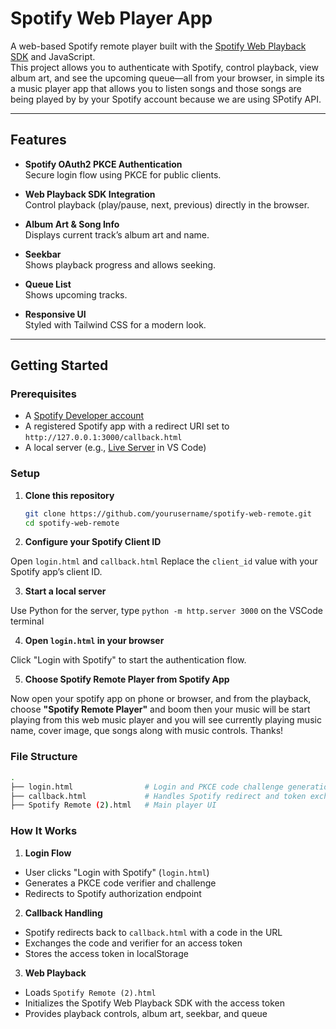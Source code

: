 # Spotify Web Player App
A web-based Spotify remote player built with the [Spotify Web Playback SDK](https://developer.spotify.com/documentation/web-playback-sdk/) and JavaScript.  
This project allows you to authenticate with Spotify, control playback, view album art, and see the upcoming queue—all from your browser, in simple its a music player app that allows you to listen songs and those songs are being played by by your Spotify account because we are using SPotify API.

---

## Features

- **Spotify OAuth2 PKCE Authentication**  
  Secure login flow using PKCE for public clients.

- **Web Playback SDK Integration**  
  Control playback (play/pause, next, previous) directly in the browser.

- **Album Art & Song Info**  
  Displays current track’s album art and name.

- **Seekbar**  
  Shows playback progress and allows seeking.

- **Queue List**  
  Shows upcoming tracks.

- **Responsive UI**  
  Styled with Tailwind CSS for a modern look.

---

## Getting Started

### Prerequisites

- A [Spotify Developer account](https://developer.spotify.com/dashboard/)
- A registered Spotify app with a redirect URI set to `http://127.0.0.1:3000/callback.html`
- A local server (e.g., [Live Server](https://marketplace.visualstudio.com/items?itemName=ritwickdey.LiveServer) in VS Code)

### Setup

1. **Clone this repository**

   ```sh
   git clone https://github.com/yourusername/spotify-web-remote.git
   cd spotify-web-remote
   
2. **Configure your Spotify Client ID**
   
Open `login.html` and `callback.html`
Replace the `client_id` value with your Spotify app’s client ID.

3. **Start a local server**
   
Use Python for the server, type `python -m http.server 3000` on the VSCode terminal

4. **Open `login.html` in your browser**
   
Click "Login with Spotify" to start the authentication flow.

5. **Choose Spotify Remote Player from Spotify App**

Now open your spotify app on phone or browser, and from the playback, choose **"Spotify Remote Player"** and boom then your music will be start playing from this web music player and you will see currently playing music name, cover image, que songs along with music controls. Thanks!

### File Structure
```sh
.
├── login.html                # Login and PKCE code challenge generation
├── callback.html             # Handles Spotify redirect and token exchange
├── Spotify Remote (2).html   # Main player UI
```
### How It Works
1. **Login Flow**

- User clicks "Login with Spotify" (`login.html`)
- Generates a PKCE code verifier and challenge
- Redirects to Spotify authorization endpoint

2. **Callback Handling**

- Spotify redirects back to `callback.html` with a code in the URL
- Exchanges the code and verifier for an access token
- Stores the access token in localStorage

3. **Web Playback**

- Loads `Spotify Remote (2).html`
- Initializes the Spotify Web Playback SDK with the access token
- Provides playback controls, album art, seekbar, and queue
